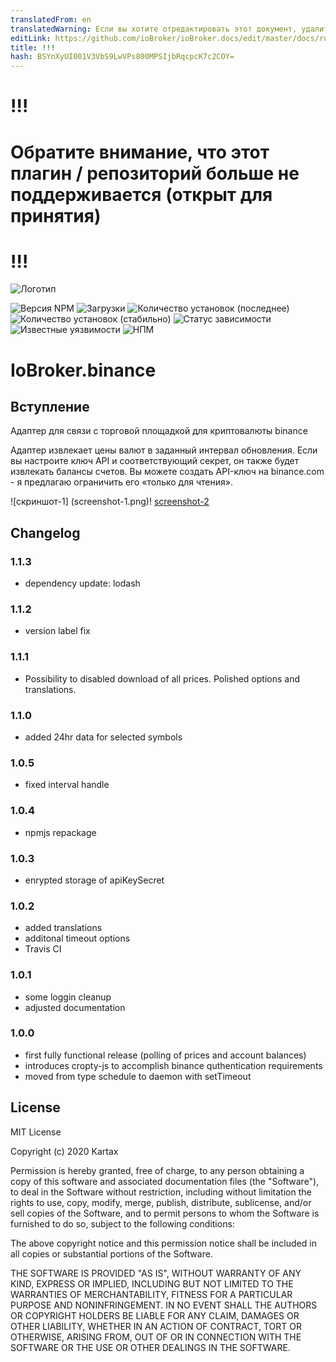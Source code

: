 ```yaml
---
translatedFrom: en
translatedWarning: Если вы хотите отредактировать этот документ, удалите поле «translationFrom», в противном случае этот документ будет снова автоматически переведен
editLink: https://github.com/ioBroker/ioBroker.docs/edit/master/docs/ru/adapterref/iobroker.binance/README.md
title: !!!
hash: BSYnXyUI001V3VbS9LwVPs800MPSIjbRqcpcK7c2COY=
---
```

# !!!
# Обратите внимание, что этот плагин / репозиторий больше не поддерживается (открыт для принятия)
# !!!
![Логотип](../../../en/adapterref/iobroker.binance/admin/binance.png)

![Версия NPM](http://img.shields.io/npm/v/iobroker.binance.svg)
![Загрузки](https://img.shields.io/npm/dm/iobroker.binance.svg)
![Количество установок (последнее)](http://iobroker.live/badges/binance-installed.svg)
![Количество установок (стабильно)](http://iobroker.live/badges/binance-stable.svg)
![Статус зависимости](https://img.shields.io/david/Kartax/iobroker.binance.svg)
![Известные уязвимости](https://snyk.io/test/github/Kartax/ioBroker.binance/badge.svg)
![НПМ](https://nodei.co/npm/iobroker.binance.png?downloads=true)

# IoBroker.binance
## Вступление
Адаптер для связи с торговой площадкой для криптовалюты binance

Адаптер извлекает цены валют в заданный интервал обновления.
Если вы настроите ключ API и соответствующий секрет, он также будет извлекать балансы счетов.
Вы можете создать API-ключ на binance.com - я предлагаю ограничить его «только для чтения».

![скриншот-1] (screenshot-1.png)! [screenshot-2](../../../en/adapterref/iobroker.binance/screenshot-2.png)

## Changelog
### 1.1.3
- dependency update: lodash
### 1.1.2
- version label fix
### 1.1.1
- Possibility to disabled download of all prices. Polished options and translations.
### 1.1.0
- added 24hr data for selected symbols
### 1.0.5
- fixed interval handle
### 1.0.4
- npmjs repackage
### 1.0.3
- enrypted storage of apiKeySecret
### 1.0.2
- added translations
- additonal timeout options
- Travis CI
### 1.0.1
- some loggin cleanup
- adjusted documentation
### 1.0.0
- first fully functional release (polling of prices and account balances)
- introduces cropty-js to accomplish binance quthentication requirements
- moved from type schedule to daemon with setTimeout

## License
MIT License

Copyright (c) 2020 Kartax

Permission is hereby granted, free of charge, to any person obtaining a copy
of this software and associated documentation files (the "Software"), to deal
in the Software without restriction, including without limitation the rights
to use, copy, modify, merge, publish, distribute, sublicense, and/or sell
copies of the Software, and to permit persons to whom the Software is
furnished to do so, subject to the following conditions:

The above copyright notice and this permission notice shall be included in all
copies or substantial portions of the Software.

THE SOFTWARE IS PROVIDED "AS IS", WITHOUT WARRANTY OF ANY KIND, EXPRESS OR
IMPLIED, INCLUDING BUT NOT LIMITED TO THE WARRANTIES OF MERCHANTABILITY,
FITNESS FOR A PARTICULAR PURPOSE AND NONINFRINGEMENT. IN NO EVENT SHALL THE
AUTHORS OR COPYRIGHT HOLDERS BE LIABLE FOR ANY CLAIM, DAMAGES OR OTHER
LIABILITY, WHETHER IN AN ACTION OF CONTRACT, TORT OR OTHERWISE, ARISING FROM,
OUT OF OR IN CONNECTION WITH THE SOFTWARE OR THE USE OR OTHER DEALINGS IN THE
SOFTWARE.